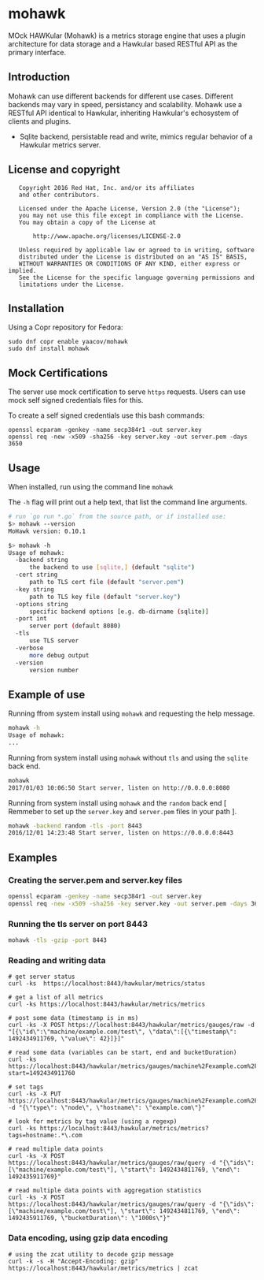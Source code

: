 # mohawk

MOck HAWKular (Mohawk) is a metrics storage engine that uses a plugin architecture for data storage and a Hawkular based RESTful API as the primary interface.

## Introduction

Mohawk can use different backends for different use cases. Different backends may vary in speed, persistancy and scalability. Mohawk use a RESTful API identical to Hawkular, inheriting Hawkular's echosystem of clients and plugins.

  - Sqlite backend, persistable read and write, mimics regular behavior of a Hawkular metrics server.


## License and copyright

```
   Copyright 2016 Red Hat, Inc. and/or its affiliates
   and other contributors.

   Licensed under the Apache License, Version 2.0 (the "License");
   you may not use this file except in compliance with the License.
   You may obtain a copy of the License at

       http://www.apache.org/licenses/LICENSE-2.0

   Unless required by applicable law or agreed to in writing, software
   distributed under the License is distributed on an "AS IS" BASIS,
   WITHOUT WARRANTIES OR CONDITIONS OF ANY KIND, either express or implied.
   See the License for the specific language governing permissions and
   limitations under the License.
```

## Installation

Using a Copr repository for Fedora:

```
sudo dnf copr enable yaacov/mohawk
sudo dnf install mohawk
```

## Mock Certifications

The server use mock certification to serve ``https`` requests. Users can use mock
self signed credentials files for this.

To create a self signed credentials use this bash commands:
```
openssl ecparam -genkey -name secp384r1 -out server.key
openssl req -new -x509 -sha256 -key server.key -out server.pem -days 3650
```

## Usage

When installed, run using the command line ``mohawk``

The `-h` flag will print out a help text, that list the command line arguments.

```bash
# run `go run *.go` from the source path, or if installed use:
$> mohawk --version
MoHawk version: 0.10.1

$> mohawk -h
Usage of mohawk:
  -backend string
      the backend to use [sqlite,] (default "sqlite")
  -cert string
      path to TLS cert file (default "server.pem")
  -key string
      path to TLS key file (default "server.key")
  -options string
      specific backend options [e.g. db-dirname (sqlite)]
  -port int
      server port (default 8080)
  -tls
      use TLS server
  -verbose
      more debug output
  -version
      version number
```

## Example of use

Running ffrom system install using ``mohawk`` and requesting the help message.

```bash
mohawk -h
Usage of mohawk:
...
```
Running from system install using ``mohawk`` without ``tls`` and using the ``sqlite`` back end.

```bash
mohawk
2017/01/03 10:06:50 Start server, listen on http://0.0.0.0:8080
```

Running from system install using  ``mohawk`` and the ``random`` back end
[ Remmeber to set up the ``server.key`` and ``server.pem`` files in your path ].

```bash
mohawk -backend random -tls -port 8443
2016/12/01 14:23:48 Start server, listen on https://0.0.0.0:8443
```

## Examples

### Creating the server.pem and server.key files
```bash
openssl ecparam -genkey -name secp384r1 -out server.key
openssl req -new -x509 -sha256 -key server.key -out server.pem -days 3650
```

### Running the tls server on port 8443
```bash
mohawk -tls -gzip -port 8443
```

### Reading and writing data
```
# get server status
curl -ks  https://localhost:8443/hawkular/metrics/status

# get a list of all metrics
curl -ks https://localhost:8443/hawkular/metrics/metrics

# post some data (timestamp is in ms)
curl -ks -X POST https://localhost:8443/hawkular/metrics/gauges/raw -d "[{\"id\":\"machine/example.com/test\", \"data\":[{\"timestamp\": 1492434911769, \"value\": 42}]}]"

# read some data (variables can be start, end and bucketDuration)
curl -ks https://localhost:8443/hawkular/metrics/gauges/machine%2Fexample.com%2Ftest/raw?start=1492434911760

# set tags
curl -ks -X PUT https://localhost:8443/hawkular/metrics/gauges/machine%2Fexample.com%2Ftest/tags -d "{\"type\": \"node\", \"hostname\": \"example.com\"}"

# look for metrics by tag value (using a regexp)
curl -ks https://localhost:8443/hawkular/metrics/metrics?tags=hostname:.*\.com

# read multiple data points
curl -ks -X POST https://localhost:8443/hawkular/metrics/gauges/raw/query -d "{\"ids\": [\"machine/example.com/test\"], \"start\": 1492434811769, \"end\": 1492435911769}"

# read multiple data points with aggregation statistics
curl -ks -X POST https://localhost:8443/hawkular/metrics/gauges/raw/query -d "{\"ids\": [\"machine/example.com/test\"], \"start\": 1492434811769, \"end\": 1492435911769, \"bucketDuration\": \"1000s\"}"
```

### Data encoding, using gzip data encoding

```
# using the zcat utility to decode gzip message
curl -k -s -H "Accept-Encoding: gzip" https://localhost:8443/hawkular/metrics/metrics | zcat
```
